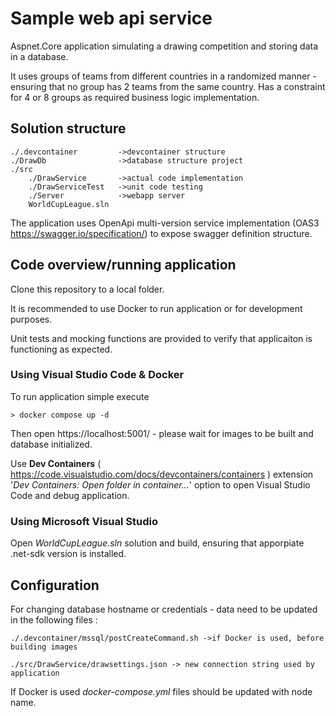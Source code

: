 # Sample web api service

Aspnet.Core application simulating a drawing competition and storing data in a database.

It uses groups of teams from different countries in a randomized manner - ensuring that no group has 2 teams from the same country. Has a constraint for 4 or 8 groups as required business logic implementation.

## Solution structure
```
./.devcontainer         ->devcontainer structure
./DrawDb                ->database structure project
./src
    ./DrawService       ->actual code implementation
    ./DrawServiceTest   ->unit code testing
    ./Server            ->webapp server
    WorldCupLeague.sln
```

The application uses OpenApi multi-version service implementation (OAS3 https://swagger.io/specification/) to expose swagger definition structure.

## Code overview/running application

Clone this repository to a local folder. 

It is recommended to use Docker to run application or for development purposes.

Unit tests and mocking functions are provided to verify that applicaiton is functioning as expected.

### Using Visual Studio Code & Docker

To run application simple execute 

```
> docker compose up -d
```

Then open https://localhost:5001/ - please wait for images to be built and database initialized.

Use **Dev Containers** ( https://code.visualstudio.com/docs/devcontainers/containers ) extension '_Dev Containers: Open folder in container..._' option to open Visual Studio Code and debug application. 

### Using Microsoft Visual Studio 

Open _WorldCupLeague.sln_ solution and build, ensuring that apporpiate .net-sdk version is installed. 

## Configuration

For changing database hostname or credentials - data need to be updated in the following files :

```
./.devcontainer/mssql/postCreateCommand.sh ->if Docker is used, before building images

./src/DrawService/drawsettings.json -> new connection string used by application

```

If Docker is used _docker-compose.yml_ files should be updated with node name.